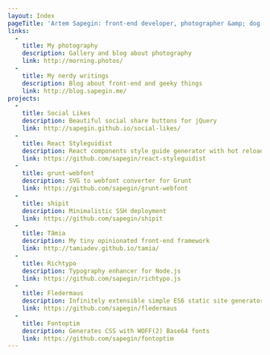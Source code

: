 ```yaml
---
layout: Index
pageTitle: 'Artem Sapegin: front-end developer, photographer &amp; dog lover'
links:
  -
    title: My photography
    description: Gallery and blog about photography
    link: http://morning.photos/
  -
    title: My nerdy writings
    description: Blog about front-end and geeky things
    link: http://blog.sapegin.me/
projects:
  -
    title: Social Likes
    description: Beautiful social share buttons for jQuery
    link: http://sapegin.github.io/social-likes/
  -
    title: React Styleguidist
    description: React components style guide generator with hot reload
    link: https://github.com/sapegin/react-styleguidist
  -
    title: grunt-webfont
    description: SVG to webfont converter for Grunt
    link: https://github.com/sapegin/grunt-webfont
  -
    title: shipit
    description: Minimalistic SSH deployment
    link: https://github.com/sapegin/shipit
  -
    title: Tâmia
    description: My tiny opinionated front-end framework
    link: http://tamiadev.github.io/tamia/
  -
    title: Richtypo
    description: Typography enhancer for Node.js
    link: https://github.com/sapegin/richtypo.js
  -
    title: Fledermaus
    description: Infinitely extensible simple ES6 static site generator
    link: https://github.com/sapegin/fledermaus
  -
    title: Fontoptim
    description: Generates CSS with WOFF(2) Base64 fonts
    link: https://github.com/sapegin/fontoptim
---
```

